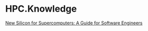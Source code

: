 # HPC.Knowledge
[New Silicon for Supercomputers: A Guide for Software Engineers](https://youtu.be/w3xNLj6nRgs)
